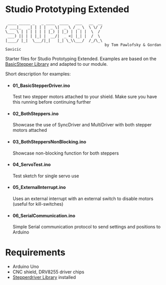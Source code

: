 # Studio Prototyping Extended

```
 ____ _____ _   _ ____  ____   ___   __  __
/ ___|_   _| | | |  _ \|  _ \ / _ \  \ \/ /
\___ \ | | | | | | |_) | |_) | | | |  \  /
 ___) || | | |_| |  __/|  _ <| |_| |  /  \
|____/ |_|  \___/|_|   |_| \_\\___/  /_/\_\                  
                                            by Tom Pawlofsky & Gordan Savicic
```

Starter files for Studio Prototyping Extended. Examples are based on the [BasicStepper Library](https://github.com/laurb9/StepperDriver) and adapted to our module.

Short description for examples:

 - #### 01_BasicStepperDriver.ino
    Test two stepper motors attached to your shield. Make sure you have this running before continuing further
 - #### 02_BothSteppers.ino
    Showcase the use of SyncDriver and MultiDriver with both stepper motors attached
 - #### 03_BothSteppersNonBlocking.ino
    Showcase non-blocking function for both steppers
 - #### 04_ServoTest.ino
    Test sketch for single servo use
 - #### 05_ExternalInterrupt.ino
    Uses an external interrupt with an external switch to disable motors (useful for kill-switches)
 - #### 06_SerialCommunication.ino 
    Simple Serial communication protocol to send settings and positions to Arduino
    

# Requirements
  - Arduino Uno
  - CNC shield, DRV8255 driver chips
  - [Stepperdriver Library](https://github.com/laurb9/StepperDriver) installed

